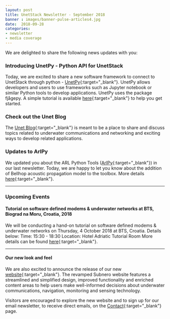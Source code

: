 ```yaml
---
layout: post
title: UnetStack Newsletter - September 2018
banner : images/banner-pulse-articles4.jpg
date:  2018-09-28
categories:
- newsletter
- media coverage
---
```


We are delighted to share the following news updates with you:

### Introducing UnetPy - Python API for UnetStack

Today, we are excited to share a new software framework to connect to UnetStack through python - [UnetPy](https://github.com/org-arl/unet-contrib/tree/master/contrib/Unet-Python-API){:target="_blank"}. UnetPy allows developers and users to use frameworks such as Jupyter notebook or similar Python tools to develop applications. UnetPy uses the package fjågepy. A simple tutorial is available [here](https://github.com/org-arl/unet-contrib/blob/master/contrib/Unet-Python-API/python-gateway-tutorial.ipynb/){:target="_blank"} to help you get started.
 
### Check out the Unet Blog

The [Unet Blog](https://blog.unetstack.ne/){:target="_blank"} is meant to be a place to share and discuss topics related to underwater communications and networking and exciting ways to develop related applications.

### Updates to ArlPy

  We updated you about the ARL Python Tools ([ArlPy](https://arlpy.readthedocs.io/en/latest/index.html){:target="_blank"}) in our last newsletter. Today, we are happy to let you know about the addition of Bellhop acoustic propagation model to the toolbox. More details [here](https://arlpy.readthedocs.io/en/latest/uwapm.html){:target="_blank"}.

---

### Upcoming Events
#### Tutorial on software defined modems & underwater networks at BTS, Biograd na Moru, Croatia, 2018

We will be conducting a hand-on tutorial on software defined modems & underwater networks on Thursday, 4 October 2018 at BTS, Croatia. Details below:
Time: 15:30 - 18:30
Location: Hotel Adriatic Tutorial Room
More details can be found [here](http://bts.fer.hr/session/t3-hands-on-with-software-defined-modems-underwater-networks/){:target="_blank"}.

---

#### Our new look and feel

We are also excited to announce the release of our new [website](http://www.subnero.com/){:target="_blank"}. The revamped Subnero website features a streamlined and simplified design, improved functionality and enriched content areas to help users make well-informed decisions about underwater communications, navigation, monitoring and sensing technology.

Visitors are encouraged to explore the new website and to sign up for our email newsletter, to receive direct emails, on the [Contact](https://subnero.com/contact/){:target="_blank"} page.
